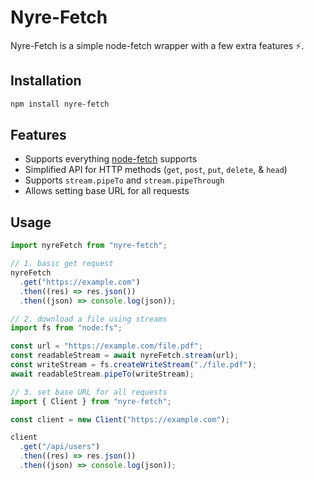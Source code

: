 # Nyre-Fetch

Nyre-Fetch is a simple node-fetch wrapper with a few extra features ⚡️.

## Installation

```bash
npm install nyre-fetch
```

## Features

- Supports everything [node-fetch](https://github.com/node-fetch/node-fetch) supports
- Simplified API for HTTP methods (`get`, `post`, `put`, `delete`, & `head`)
- Supports `stream.pipeTo` and `stream.pipeThrough`
- Allows setting base URL for all requests

## Usage

```js
import nyreFetch from "nyre-fetch";

// 1. basic get request
nyreFetch
  .get("https://example.com")
  .then((res) => res.json())
  .then((json) => console.log(json));

// 2. download a file using streams
import fs from "node:fs";

const url = "https://example.com/file.pdf";
const readableStream = await nyreFetch.stream(url);
const writeStream = fs.createWriteStream("./file.pdf");
await readableStream.pipeTo(writeStream);

// 3. set base URL for all requests
import { Client } from "nyre-fetch";

const client = new Client("https://example.com");

client
  .get("/api/users")
  .then((res) => res.json())
  .then((json) => console.log(json));
```
